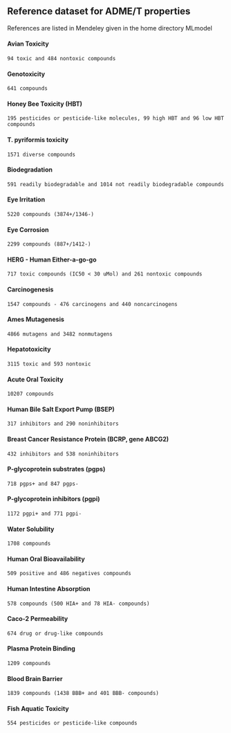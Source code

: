 ## Reference dataset for ADME/T properties

References are listed in Mendeley given in the home directory MLmodel

#### Avian Toxicity
    94 toxic and 484 nontoxic compounds
#### Genotoxicity
    641 compounds
#### Honey Bee Toxicity (HBT)
    195 pesticides or pesticide-like molecules, 99 high HBT and 96 low HBT compounds 
#### T. pyriformis toxicity
    1571 diverse compounds
#### Biodegradation
    591 readily biodegradable and 1014 not readily biodegradable compounds
#### Eye Irritation
    5220 compounds (3874+/1346-)
#### Eye Corrosion
    2299 compounds (887+/1412-)
#### HERG - Human Either-a-go-go 
    717 toxic compounds (IC50 < 30 uMol) and 261 nontoxic compounds
#### Carcinogenesis
    1547 compounds - 476 carcinogens and 440 noncarcinogens
#### Ames Mutagenesis
    4866 mutagens and 3482 nonmutagens
#### Hepatotoxicity
    3115 toxic and 593 nontoxic
#### Acute Oral Toxicity
    10207 compounds
#### Human Bile Salt Export Pump (BSEP) 
    317 inhibitors and 290 noninhibitors
#### Breast Cancer Resistance Protein (BCRP, gene ABCG2)
    432 inhibitors and 538 noninhibitors
#### P-glycoprotein substrates (pgps)
    718 pgps+ and 847 pgps- 
#### P-glycoprotein inhibitors (pgpi)
    1172 pgpi+ and 771 pgpi-
#### Water Solubility
    1708 compounds
#### Human Oral Bioavailability
    509 positive and 486 negatives compounds
#### Human Intestine Absorption
    578 compounds (500 HIA+ and 78 HIA- compounds)
#### Caco-2 Permeability
    674 drug or drug-like compounds
#### Plasma Protein Binding
    1209 compounds
#### Blood Brain Barrier
    1839 compounds (1438 BBB+ and 401 BBB- compounds)
#### Fish Aquatic Toxicity
    554 pesticides or pesticide-like compounds
